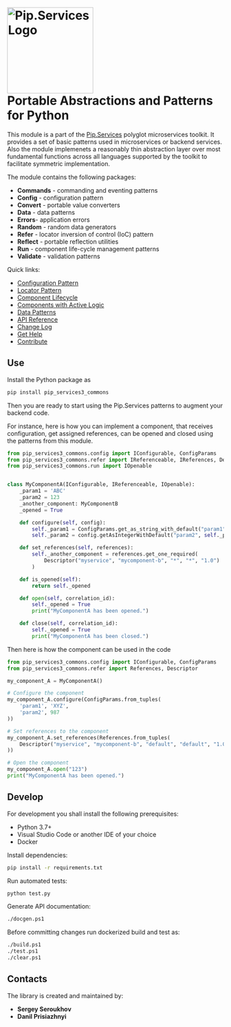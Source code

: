 # <img src="https://uploads-ssl.webflow.com/5ea5d3315186cf5ec60c3ee4/5edf1c94ce4c859f2b188094_logo.svg" alt="Pip.Services Logo" width="200"> <br/> Portable Abstractions and Patterns for Python

This module is a part of the [Pip.Services](http://pip.services.org) polyglot microservices toolkit.
It provides a set of basic patterns used in microservices or backend services.
Also the module implemenets a reasonably thin abstraction layer over most fundamental functions across
all languages supported by the toolkit to facilitate symmetric implementation.

The module contains the following packages:
- **Commands** - commanding and eventing patterns
- **Config** - configuration pattern
- **Convert** - portable value converters
- **Data** - data patterns
- **Errors**- application errors
- **Random** - random data generators
- **Refer** - locator inversion of control (IoC) pattern
- **Reflect** - portable reflection utilities
- **Run** - component life-cycle management patterns
- **Validate** - validation patterns

<a name="links"></a> Quick links:

* [Configuration Pattern](https://www.pipservices.org/recipies/configuration) 
* [Locator Pattern](https://www.pipservices.org/recipies/references)
* [Component Lifecycle](https://www.pipservices.org/recipies/component-lifecycle)
* [Components with Active Logic](https://www.pipservices.org/recipies/active-logic)
* [Data Patterns](https://www.pipservices.org/recipies/memory-persistence)
* [API Reference](https://pip-services3-python.github.io/pip-services3-commons-python/index.html)
* [Change Log](CHANGELOG.md)
* [Get Help](https://www.pipservices.org/community/help)
* [Contribute](https://www.pipservices.org/community/contribute)

## Use

Install the Python package as
```bash
pip install pip_services3_commons
```

Then you are ready to start using the Pip.Services patterns to augment your backend code.

For instance, here is how you can implement a component, that receives configuration, get assigned references,
can be opened and closed using the patterns from this module.

```python
from pip_services3_commons.config import IConfigurable, ConfigParams
from pip_services3_commons.refer import IReferenceable, IReferences, Descriptor
from pip_services3_commons.run import IOpenable


class MyComponentA(IConfigurable, IReferenceable, IOpenable):
    _param1 = 'ABC'
    _param2 = 123
    _another_component: MyComponentB
    _opened = True

    def configure(self, config):
        self._param1 = ConfigParams.get_as_string_with_default("param1", self._param1)
        self._param2 = config.getAsIntegerWithDefault("param2", self._param2)

    def set_references(self, references):
        self._another_component = references.get_one_required(
            Descriptor("myservice", "mycomponent-b", "*", "*", "1.0")
        )

    def is_opened(self):
        return self._opened

    def open(self, correlation_id):
        self._opened = True
        print("MyComponentA has been opened.")

    def close(self, correlation_id):
        self._opened = True
        print("MyComponentA has been closed.")
```

Then here is how the component can be used in the code

```python
from pip_services3_commons.config import IConfigurable, ConfigParams
from pip_services3_commons.refer import References, Descriptor

my_component_A = MyComponentA()

# Configure the component
my_component_A.configure(ConfigParams.from_tuples(
    'param1', 'XYZ',
    'param2', 987
))

# Set references to the component
my_component_A.set_references(References.from_tuples(
    Descriptor("myservice", "mycomponent-b", "default", "default", "1.0"), my_component_B
))

# Open the component
my_component_A.open("123")
print("MyComponentA has been opened.")
```

## Develop

For development you shall install the following prerequisites:
* Python 3.7+
* Visual Studio Code or another IDE of your choice
* Docker

Install dependencies:
```bash
pip install -r requirements.txt
```

Run automated tests:
```bash
python test.py
```

Generate API documentation:
```bash
./docgen.ps1
```

Before committing changes run dockerized build and test as:
```bash
./build.ps1
./test.ps1
./clear.ps1
```

## Contacts

The library is created and maintained by:
- **Sergey Seroukhov**
- **Danil Prisiazhnyi**
